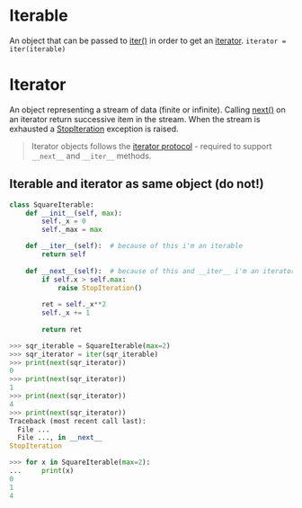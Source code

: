 # Iterable
An object that can be passed to [iter()](https://docs.python.org/3/library/functions.html#iter) in order to get an [iterator](https://docs.python.org/3/glossary.html#term-iterator).
```iterator = iter(iterable)```
# Iterator
An object representing a stream of data (finite or infinite).
Calling [next()](https://docs.python.org/3/library/functions.html#next) on an iterator return successive item in the stream. When the stream is exhausted a [StopIteration](https://docs.python.org/3/library/exceptions.html#StopIteration) exception is raised.

> Iterator objects follows the [iterator protocol](https://docs.python.org/3/library/stdtypes.html#typeiter) - required to support ```__next__``` and ```__iter__``` methods.

## Iterable and iterator as same object (do not!)
```python
class SquareIterable:
	def __init__(self, max):
		self._x = 0
		self._max = max

	def __iter__(self):  # because of this i'm an iterable
		return self
	
	def __next__(self):  # because of this and __iter__ i'm an iterator
		if self.x > self.max:
			raise StopIteration()
		
		ret = self._x**2
		self._x += 1
		
		return ret
```
```python
>>> sqr_iterable = SquareIterable(max=2)
>>> sqr_iterator = iter(sqr_iterable)
>>> print(next(sqr_iterator))
0
>>> print(next(sqr_iterator))
1
>>> print(next(sqr_iterator))
4
>>> print(next(sqr_iterator))
Traceback (most recent call last):
  File ...
  File ..., in __next__
StopIteration
```
```python
>>> for x in SquareIterable(max=2):
...		print(x)
0
1
4
```
<!--stackedit_data:
eyJoaXN0b3J5IjpbLTExMTQyNzM4MzEsMTYyNDE4MDQ0MiwtMz
E2MzA0MDM3LDEyNjg3ODcxNTQsOTI4MzU3Nzc2LDE3MjY1ODky
NjIsMzI2NDQ4NjEyLC0xOTQ3NjAxNTU3XX0=
-->